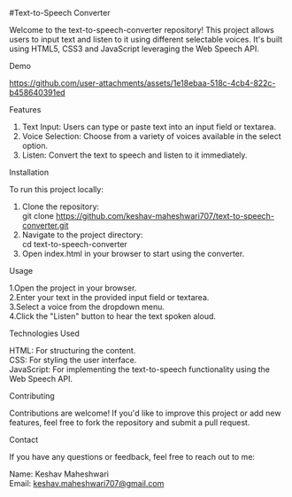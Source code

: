 #Text-to-Speech Converter

Welcome to the text-to-speech-converter repository! This project allows users to input text and listen to it using different selectable voices. It's built using HTML5, CSS3 and JavaScript leveraging the Web Speech API.

Demo

https://github.com/user-attachments/assets/1e18ebaa-518c-4cb4-822c-b458640391ed


Features

1. Text Input: Users can type or paste text into an input field or textarea.
2. Voice Selection: Choose from a variety of voices available in the select option.
3. Listen: Convert the text to speech and listen to it immediately.

Installation

To run this project locally:
1. Clone the repository:
   <br>
   git clone https://github.com/keshav-maheshwari707/text-to-speech-converter.git
2. Navigate to the project directory:
   <br>
   cd text-to-speech-converter
3. Open index.html in your browser to start using the converter.

Usage

1.Open the project in your browser.
<br>
2.Enter your text in the provided input field or textarea.
<br>
3.Select a voice from the dropdown menu.
<br>
4.Click the "Listen" button to hear the text spoken aloud.

Technologies Used

HTML: For structuring the content.
<br>
CSS: For styling the user interface.
<br>
JavaScript: For implementing the text-to-speech functionality using the Web Speech API.

Contributing

Contributions are welcome! If you'd like to improve this project or add new features, feel free to fork the repository and submit a pull request.

Contact

If you have any questions or feedback, feel free to reach out to me:

Name: Keshav Maheshwari
<br>
Email: keshav.maheshwari707@gmail.com
